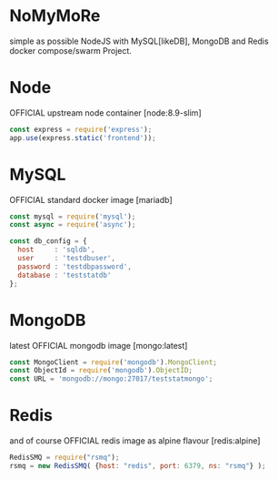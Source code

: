 # NoMyMoRe

simple as possible NodeJS with MySQL[likeDB], MongoDB and Redis docker compose/swarm Project.


# Node
OFFICIAL upstream node container [node:8.9-slim]

```javascript
const express = require('express');
app.use(express.static('frontend'));
```

# MySQL
OFFICIAL standard docker image [mariadb]
```javascript
const mysql = require('mysql');
const async = require('async');

const db_config = {
  host     : 'sqldb',
  user     : 'testdbuser',
  password : 'testdbpassword',
  database : 'teststatdb'
};
```

# MongoDB
latest OFFICIAL mongodb image [mongo:latest]
```javascript
const MongoClient = require('mongodb').MongoClient;
const ObjectId = require('mongodb').ObjectID;
const URL = 'mongodb://mongo:27017/teststatmongo';
```

# Redis
and of course OFFICIAL redis image as alpine flavour [redis:alpine]
```javascript
RedisSMQ = require("rsmq");
rsmq = new RedisSMQ( {host: "redis", port: 6379, ns: "rsmq"} );
```